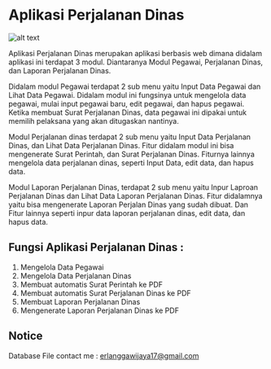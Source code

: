 # Aplikasi Perjalanan Dinas

![alt text](https://raw.githubusercontent.com/username/projectname/branch/path/to/img.png)

Aplikasi Perjalanan Dinas merupakan aplikasi berbasis web dimana didalam aplikasi ini terdapat 3 modul. Diantaranya Modul Pegawai, Perjalanan Dinas, dan Laporan Perjalanan Dinas.

Didalam modul Pegawai terdapat 2 sub menu yaitu Input Data Pegawai dan Lihat Data Pegawai. Didalam modul ini fungsinya untuk mengelola data pegawai, mulai input pegawai baru, edit pegawai, dan hapus pegawai. Ketika membuat Surat Perjalanan Dinas, data pegawai ini dipakai untuk memilih pelaksana yang akan ditugaskan nantinya. 

Modul Perjalanan dinas terdapat 2 sub menu yaitu Input Data Perjalanan Dinas, dan Lihat Data Perjalanan Dinas. Fitur didalam modul ini bisa mengenerate Surat Perintah, dan Surat Perjalanan Dinas. Fiturnya lainnya mengelola data perjalanan dinas, seperti Input Data, edit data, dan hapus data.

Modul Laporan Perjalanan Dinas, terdapat 2 sub menu yaitu Inpur Laproan Perjalanan Dinas dan Lihat Data Laporan Perjalanan Dinas. Fitur didalamnya yaitu bisa mengenerate Laporan Perjalan Dinas yang sudah dibuat. Dan Fitur lainnya seperti inpur data laporan perjalanan dinas, edit data, dan hapus data.

## Fungsi Aplikasi Perjalanan Dinas :
1.	Mengelola Data Pegawai
1.	Mengelola Data Perjalanan Dinas
1.	Membuat automatis Surat Perintah ke PDF
1.	Membuat automatis Surat Perjalanan Dinas ke PDF
1.	Membuat Laporan Perjalanan Dinas
1.	Mengenerate Laporan Perjalanan Dinas ke PDF

## Notice 
Database File contact me : erlanggawijaya17@gmail.com
